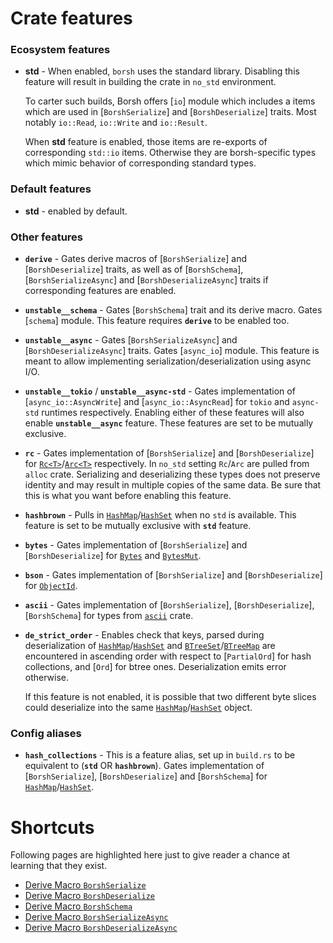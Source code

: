 # Crate features

### Ecosystem features

* **std** -
  When enabled, `borsh` uses the standard library. Disabling this feature will
  result in building the crate in `no_std` environment.

  To carter such builds, Borsh offers [`io`] module which includes a items which
  are used in [`BorshSerialize`] and [`BorshDeserialize`] traits. Most notably
  `io::Read`, `io::Write` and `io::Result`.

  When **std** feature is enabled, those items are re-exports of corresponding
  `std::io` items. Otherwise they are borsh-specific types which mimic
  behavior of corresponding standard types.

### Default features

* **std** - enabled by default.

### Other features

* **`derive`** -
  Gates derive macros of [`BorshSerialize`] and
  [`BorshDeserialize`] traits, as well as of [`BorshSchema`],
  [`BorshSerializeAsync`] and [`BorshDeserializeAsync`] traits
  if corresponding features are enabled.
* **`unstable__schema`** -
  Gates [`BorshSchema`] trait and its derive macro.
  Gates [`schema`] module.
  This feature requires **`derive`** to be enabled too.
* **`unstable__async`** -
  Gates [`BorshSerializeAsync`] and [`BorshDeserializeAsync`] traits.
  Gates [`async_io`] module.
  This feature is meant to allow implementing serialization/deserialization
  using async I/O.
* **`unstable__tokio`** / **`unstable__async-std`** -
  Gates implementation of [`async_io::AsyncWrite`] and [`async_io::AsyncRead`]
  for `tokio` and `async-std` runtimes respectively.
  Enabling either of these features will also enable **`unstable__async`** feature.
  These features are set to be mutually exclusive.
* **`rc`** -
  Gates implementation of [`BorshSerialize`] and [`BorshDeserialize`]
  for [`Rc<T>`](std::rc::Rc)/[`Arc<T>`](std::sync::Arc) respectively.
  In `no_std` setting `Rc`/`Arc` are pulled from `alloc` crate.
  Serializing and deserializing these types
  does not preserve identity and may result in multiple copies of the same data.
  Be sure that this is what you want before enabling this feature.
* **`hashbrown`** -
  Pulls in [`HashMap`](std::collections::HashMap)/[`HashSet`](std::collections::HashSet) when no `std` is available.
  This feature is set to be mutually exclusive with **`std`** feature.
* **`bytes`** -
  Gates implementation of [`BorshSerialize`] and [`BorshDeserialize`]
  for [`Bytes`](https://docs.rs/bytes/1.5.0/bytes/struct.Bytes.html) and [
  `BytesMut`](https://docs.rs/bytes/1.5.0/bytes/struct.BytesMut.html).
* **`bson`** -
  Gates implementation of [`BorshSerialize`] and [`BorshDeserialize`]
  for [`ObjectId`](https://docs.rs/bson/2.9.0/bson/oid/struct.ObjectId.html).
* **`ascii`** -
  Gates implementation of [`BorshSerialize`], [`BorshDeserialize`], [`BorshSchema`] for
  types from [`ascii`](https://docs.rs/ascii/1.1.0/ascii/) crate.
* **`de_strict_order`** -
  Enables check that keys, parsed during deserialization of
  [`HashMap`](std::collections::HashMap)/[`HashSet`](std::collections::HashSet) and
  [`BTreeSet`](std::collections::BTreeSet)/[`BTreeMap`](std::collections::BTreeMap)
  are encountered in ascending order with respect to [`PartialOrd`] for hash collections,
  and [`Ord`] for btree ones.
  Deserialization emits error otherwise.

  If this feature is not enabled, it is possible that two different byte slices could deserialize into the same
  [`HashMap`](std::collections::HashMap)/[`HashSet`](std::collections::HashSet) object.

### Config aliases

* **`hash_collections`** -
  This is a feature alias, set up in `build.rs` to be equivalent to (**`std`** OR **`hashbrown`**).
  Gates implementation of [`BorshSerialize`], [`BorshDeserialize`]
  and [`BorshSchema`]
  for [`HashMap`](std::collections::HashMap)/[`HashSet`](std::collections::HashSet).

# Shortcuts

Following pages are highlighted here just to give reader a chance at learning that they exist.

- [Derive Macro `BorshSerialize`](macro@crate::BorshSerialize)
- [Derive Macro `BorshDeserialize`](macro@crate::BorshDeserialize)
- [Derive Macro `BorshSchema`](macro@crate::BorshSchema)
- [Derive Macro `BorshSerializeAsync`](macro@crate::BorshSerializeAsync)
- [Derive Macro `BorshDeserializeAsync`](macro@crate::BorshDeserializeAsync)

